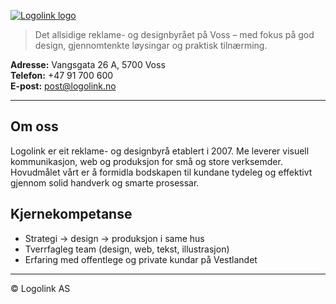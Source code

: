[![Logolink logo](https://www.logolink.no/images/Logo/logolink_web_mobil.svg)](https://www.logolink.no)

> Det allsidige reklame- og designbyrået på Voss – med fokus på god design, gjennomtenkte løysingar og praktisk tilnærming.

**Adresse:** Vangsgata 26 A, 5700 Voss  
**Telefon:** +47 91 700 600  
**E-post:** post@logolink.no

---

## Om oss

Logolink er eit reklame- og designbyrå etablert i 2007. Me leverer visuell kommunikasjon, web og produksjon for små og store verksemder. Hovudmålet vårt er å formidla bodskapen til kundane tydeleg og effektivt gjennom solid handverk og smarte prosessar.

## Kjernekompetanse

- Strategi → design → produksjon i same hus
- Tverrfagleg team (design, web, tekst, illustrasjon)
- Erfaring med offentlege og private kundar på Vestlandet

---
© Logolink AS

